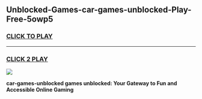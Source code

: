
## Unblocked-Games-car-games-unblocked-Play-Free-5owp5
<h3>
<a href="https://premium76.site?title=car-games-unblocked&ref=20M">CLICK TO PLAY</a></h3>
<hr>

<h3>
<a href="https://premium76.site?title=car-games-unblocked&ref=20M">CLICK 2 PLAY</a>
  
</h3>

<a href="https://premium76.site?title=car-games-unblocked&ref=19M"><img src="https://clearcache.store/games.png"></a>


**car-games-unblocked games unblocked: Your Gateway to Fun and Accessible Online Gaming**
